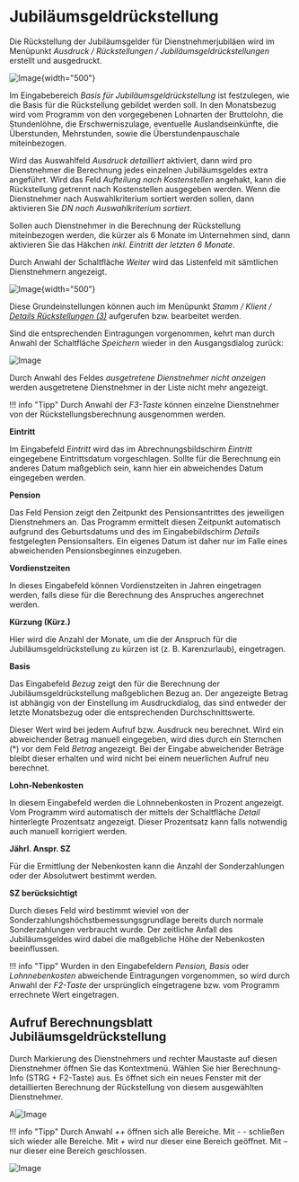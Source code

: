 # Jubiläumsgeldrückstellung

Die Rückstellung der Jubiläumsgelder für Dienstnehmerjubiläen wird im Menüpunkt *Ausdruck / Rückstellungen / Jubiläumsgeldrückstellungen* erstellt und ausgedruckt.

![Image](<img/image264.png>){width="500"}

Im Eingabebereich *Basis für Jubiläumsgeldrückstellung* ist festzulegen, wie die Basis für die Rückstellung gebildet werden soll. In den Monatsbezug wird vom Programm von den vorgegebenen Lohnarten der Bruttolohn, die Stundenlöhne, die Erschwerniszulage, eventuelle Auslandseinkünfte, die Überstunden, Mehrstunden, sowie die Überstundenpauschale miteinbezogen.

Wird das Auswahlfeld *Ausdruck detailliert* aktiviert, dann wird pro Dienstnehmer die Berechnung jedes einzelnen Jubiläumsgeldes extra angeführt. Wird das Feld *Aufteilung nach Kostenstellen* angehakt, kann die Rückstellung getrennt nach Kostenstellen ausgegeben werden. Wenn die Dienstnehmer nach Auswahlkriterium sortiert werden sollen, dann aktivieren Sie *DN nach Auswahlkriterium sortiert*.

Sollen auch Dienstnehmer in die Berechnung der Rückstellung miteinbezogen werden, die kürzer als 6 Monate im Unternehmen sind, dann aktivieren Sie das Häkchen *inkl. Eintritt der letzten 6 Monate*.

Durch Anwahl der Schaltfläche *Weiter* wird das Listenfeld mit sämtlichen Dienstnehmern angezeigt.

![Image](<img/image265.png>){width="500"}

Diese Grundeinstellungen können auch im Menüpunkt *Stamm / Klient / [Details Rückstellungen (3)](../Rückstellungen/Stammdaten.md)* aufgerufen bzw. bearbeitet werden.

Sind die entsprechenden Eintragungen vorgenommen, kehrt man durch Anwahl der Schaltfläche *Speichern* wieder in den Ausgangsdialog zurück:

![Image](<img/image266.png>)

Durch Anwahl des Feldes *ausgetretene Dienstnehmer nicht anzeigen* werden ausgetretene Dienstnehmer in der Liste nicht mehr angezeigt.

!!! info "Tipp"
    Durch Anwahl der *F3-Taste* können einzelne Dienstnehmer von der Rückstellungsberechnung ausgenommen werden.

**Eintritt**

Im Eingabefeld *Eintritt* wird das im Abrechnungsbildschirm *Eintritt* eingegebene Eintrittsdatum vorgeschlagen. Sollte für die Berechnung ein anderes Datum maßgeblich sein, kann hier ein abweichendes Datum eingegeben werden.

**Pension**

Das Feld Pension zeigt den Zeitpunkt des Pensionsantrittes des jeweiligen Dienstnehmers an. Das Programm ermittelt diesen Zeitpunkt automatisch aufgrund des Geburtsdatums und des im Eingabebildschirm *Details* festgelegten Pensionsalters. Ein eigenes Datum ist daher nur im Falle eines abweichenden Pensionsbeginnes einzugeben.

**Vordienstzeiten**

In dieses Eingabefeld können Vordienstzeiten in Jahren eingetragen werden, falls diese für die Berechnung des Anspruches angerechnet werden.

**Kürzung (Kürz.)**

Hier wird die Anzahl der Monate, um die der Anspruch für die Jubiläumsgeldrückstellung zu kürzen ist (z. B. Karenzurlaub), eingetragen.

**Basis**

Das Eingabefeld *Bezug* zeigt den für die Berechnung der Jubiläumsgeldrückstellung maßgeblichen Bezug an. Der angezeigte Betrag ist abhängig von der Einstellung im Ausdruckdialog, das sind entweder der letzte Monatsbezug oder die entsprechenden Durchschnittswerte. 

Dieser Wert wird bei jedem Aufruf bzw. Ausdruck neu berechnet. Wird ein abweichender Betrag manuell eingegeben, wird dies durch ein Sternchen (\*) vor dem Feld *Betrag* angezeigt. Bei der Eingabe abweichender Beträge bleibt dieser erhalten und wird nicht bei einem neuerlichen Aufruf neu berechnet.

**Lohn-Nebenkosten**

In diesem Eingabefeld werden die Lohnnebenkosten in Prozent angezeigt. Vom Programm wird automatisch der mittels der Schaltfläche *Detail* hinterlegte Prozentsatz angezeigt. Dieser Prozentsatz kann falls notwendig auch manuell korrigiert werden.

**Jährl. Anspr. SZ**

Für die Ermittlung der Nebenkosten kann die Anzahl der Sonderzahlungen oder der Absolutwert bestimmt werden.

**SZ berücksichtigt**

Durch dieses Feld wird bestimmt wieviel von der Sonderzahlungshöchstbemessungsgrundlage bereits durch normale Sonderzahlungen verbraucht wurde. Der zeitliche Anfall des Jubiläumsgeldes wird dabei die maßgebliche Höhe der Nebenkosten beeinflussen.

!!! info "Tipp"
    Wurden in den Eingabefeldern *Pension, Basis* oder *Lohnnebenkosten* abweichende Eintragungen vorgenommen, so wird durch Anwahl der *F2-Taste* der ursprünglich eingetragene bzw. vom Programm errechnete Wert eingetragen.

## Aufruf Berechnungsblatt Jubiläumsgeldrückstellung

Durch Markierung des Dienstnehmers und rechter Maustaste auf diesen Dienstnehmer öffnen Sie das Kontextmenü. Wählen Sie hier Berechnung-Info (STRG + F2-Taste) aus. Es öffnet sich ein neues Fenster mit der detaillierten Berechnung der Rückstellung von diesem ausgewählten Dienstnehmer.

A![Image](<img/image267.png>)

!!! info "Tipp"
    Durch Anwahl *++* öffnen sich alle Bereiche. Mit *- -* schließen sich wieder alle Bereiche. Mit *+* wird nur dieser eine Bereich geöffnet. Mit *–* nur dieser eine Bereich geschlossen.

![Image](<img/image268.png>)
